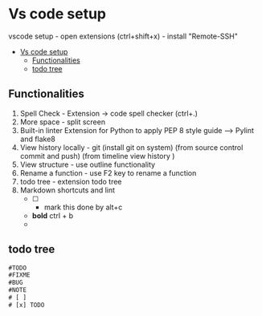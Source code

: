 # Vs code setup

vscode setup -
open extensions (ctrl+shift+x) - install "Remote-SSH"

- [Vs code setup](#vs-code-setup)
  - [Functionalities](#functionalities)
  - [todo tree](#todo-tree)

## Functionalities

1. Spell Check -
  Extension -> code spell checker (ctrl+.)
2. More space - split screen
3. Built-in linter
  Extension for Python to apply PEP 8 style guide --> Pylint and flake8
4. View history locally - git (install git on system) (from source control commit and push) (from timeline view history )
5. View structure -  use outline functionality
6. Rename a function - use F2 key to rename a function
7. todo tree - extension todo tree
8. Markdown shortcuts and lint 
   - [ ] - mark this done by alt+c 
   - **bold** ctrl + b
   - 

## todo tree

``` txt
#TODO
#FIXME
#BUG
#NOTE
# [ ] 
# [x] TODO 


```

